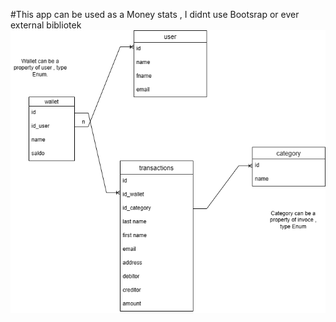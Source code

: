 #This app can be used as a Money stats , I didnt use Bootsrap or ever external bibliotek
![Money stats Entity](./src/image/HaushaltsbuchEntity.png)

